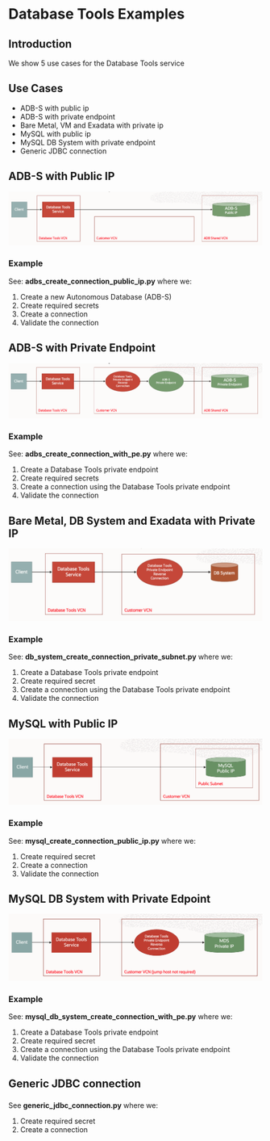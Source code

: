 # Database Tools Examples

## Introduction
We show 5 use cases for the Database Tools service

## Use Cases
- ADB-S with public ip
- ADB-S with private endpoint
- Bare Metal, VM and Exadata with private ip
- MySQL with public ip
- MySQL DB System with private endpoint
- Generic JDBC connection

## ADB-S with Public IP
![](images/ADB-S.with.Public.IP.png)
### Example
See: **adbs_create_connection_public_ip.py** where we:
1. Create a new Autonomous Database (ADB-S)
2. Create required secrets
3. Create a connection
4. Validate the connection

## ADB-S with Private Endpoint
![](images/ADB-S.with.Private.Endpoint.png)
### Example
See: **adbs_create_connection_with_pe.py** where we:
1. Create a Database Tools private endpoint
2. Create required secrets
3. Create a connection using the Database Tools private endpoint
4. Validate the connection

## Bare Metal, DB System and Exadata with Private IP
![](images/Bare.Metal.VM.Exadata.with.Private.IP.png)
### Example
See: **db_system_create_connection_private_subnet.py** where we:
1. Create a Database Tools private endpoint
2. Create required secret
3. Create a connection using the Database Tools private endpoint
4. Validate the connection

## MySQL with Public IP
![](images/MySQL.with.Public.IP.png)
### Example
See: **mysql_create_connection_public_ip.py** where we:
1. Create required secret
2. Create a connection
3. Validate the connection

## MySQL DB System with Private Edpoint
![](images/MySQL.DB.System.with.PE.png)
### Example
See: **mysql_db_system_create_connection_with_pe.py** where we:
1. Create a Database Tools private endpoint
2. Create required secret
3. Create a connection using the Database Tools private endpoint
4. Validate the connection

## Generic JDBC connection

###
See **generic_jdbc_connection.py** where we:
1. Create required secret
2. Create a connection
